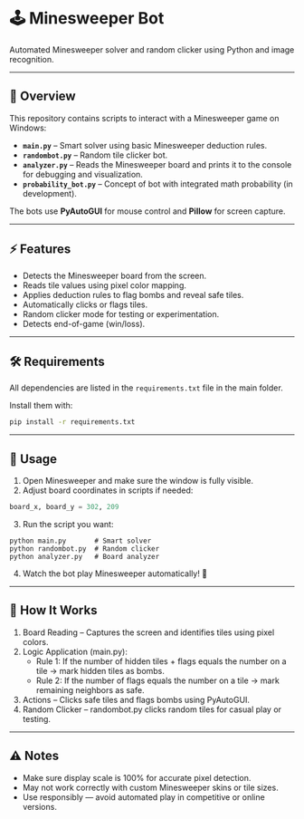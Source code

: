 # 🕹️ Minesweeper Bot

Automated Minesweeper solver and random clicker using Python and image recognition.

---

## 📝 Overview

This repository contains scripts to interact with a Minesweeper game on Windows:

- **`main.py`** – Smart solver using basic Minesweeper deduction rules.
- **`randombot.py`** – Random tile clicker bot.
- **`analyzer.py`** – Reads the Minesweeper board and prints it to the console for debugging and visualization.
- **`probability_bot.py`** – Concept of bot with integrated math probability (in development).

The bots use **PyAutoGUI** for mouse control and **Pillow** for screen capture.

---

## ⚡ Features

- Detects the Minesweeper board from the screen.
- Reads tile values using pixel color mapping.
- Applies deduction rules to flag bombs and reveal safe tiles.
- Automatically clicks or flags tiles.
- Random clicker mode for testing or experimentation.
- Detects end-of-game (win/loss).
---

## 🛠️ Requirements

All dependencies are listed in the `requirements.txt` file in the main folder.

Install them with:

```bash
pip install -r requirements.txt
```

---

## 🚀 Usage

1. Open Minesweeper and make sure the window is fully visible.
2. Adjust board coordinates in scripts if needed:

```python
board_x, board_y = 302, 209
```
3. Run the script you want:
```
python main.py       # Smart solver
python randombot.py  # Random clicker
python analyzer.py   # Board analyzer
```
4. Watch the bot play Minesweeper automatically! 🎯

---

## 🤖 How It Works
1. Board Reading – Captures the screen and identifies tiles using pixel colors.
2. Logic Application (main.py):
   - Rule 1: If the number of hidden tiles + flags equals the number on a tile → mark hidden tiles as bombs.
   - Rule 2: If the number of flags equals the number on a tile → mark remaining neighbors as safe.
3. Actions – Clicks safe tiles and flags bombs using PyAutoGUI.
4. Random Clicker – randombot.py clicks random tiles for casual play or testing.

---

## ⚠️ Notes
 - Make sure display scale is 100% for accurate pixel detection.
 - May not work correctly with custom Minesweeper skins or tile sizes.
 - Use responsibly — avoid automated play in competitive or online versions.
